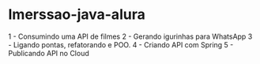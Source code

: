 # Imerssao-java-alura
1 - Consumindo uma API de filmes
2 - Gerando igurinhas para WhatsApp
3 - Ligando pontas, refatorando e POO.
4 - Criando API com Spring
5 - Publicando API no Cloud
